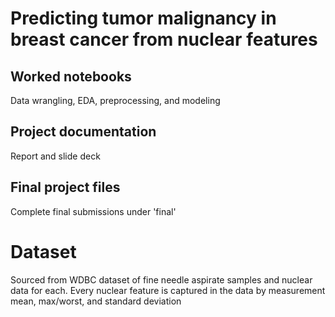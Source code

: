 # Predicting tumor malignancy in breast cancer from nuclear features

## Worked notebooks
Data wrangling, EDA, preprocessing, and modeling

## Project documentation
Report and slide deck

## Final project files
Complete final submissions under 'final'

# Dataset
Sourced from WDBC dataset of fine needle aspirate samples and nuclear data for each. Every nuclear feature is captured in the data by measurement mean, max/worst, and standard deviation
